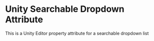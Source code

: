 # Unity Searchable Dropdown Attribute
This is a Unity Editor property attribute for a searchable dropdown list
